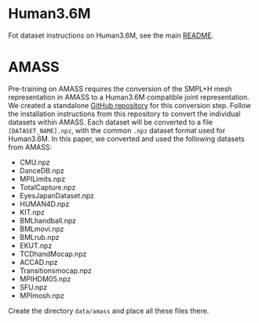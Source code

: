 # Human3.6M

Fot dataset instructions on Human3.6M, see the main [README](../README.md#dataset ).

# AMASS
Pre-training on AMASS requires the conversion of the SMPL+H mesh representation in AMASS to a Human3.6M compatible joint representation.
We created a standalone [GitHub repository](https://github.com/goldbricklemon/AMASS-to-3DHPE) for this conversion step.
Follow the installation instructions from this repository to convert the individual datasets within AMASS. 
Each dataset will be converted to a file `[DATASET_NAME].npz`, with the common `.npz` dataset format used for Human3.6M.
In this paper, we converted and used the following datasets from AMASS:

  * CMU.npz
  * DanceDB.npz
  * MPILimits.npz
  * TotalCapture.npz
  * EyesJapanDataset.npz
  * HUMAN4D.npz
  * KIT.npz
  * BMLhandball.npz
  * BMLmovi.npz
  * BMLrub.npz
  * EKUT.npz
  * TCDhandMocap.npz
  * ACCAD.npz
  * Transitionsmocap.npz
  * MPIHDM05.npz
  * SFU.npz
  * MPImosh.npz

Create the directory `data/amass` and place all these files there. 